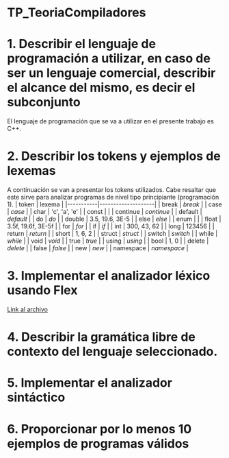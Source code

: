 # TP_TeoriaCompiladores
# 1. Describir el lenguaje de programación a utilizar, en caso de ser un lenguaje comercial, describir el alcance del mismo, es decir el subconjunto
El lenguaje de programación que se va a utilizar en el presente trabajo es C++. 
# 2. Describir los tokens y ejemplos de lexemas
A continuación se van a presentar los tokens utilizados. Cabe resaltar que este sirve para analizar programas de nivel tipo principiante (programación 1).
| token     | lexema             |
|-----------|--------------------|
| break     | _break_            |
| case      | _case_             |
| char      | 'c', 'a', 'e'      |
| const     |                    |
| continue  | _continue_         |
| default   | _default_          |
| do        | _do_               |
| double    | 3.5, 19.6, 3E-5    |
| else      | _else_             |
| enum      |                    |
| float     | 3.5f, 19.6f, 3E-5f |
| for       | _for_              |
| if        | _if_               |
| int       | 300, 43, 62        |
| long      | 123456             |
| return    | _return_           |
| short     | 1, 6, 2            |
| struct    | _struct_           |
| switch    | _switch_           |
| while     | _while_            |
| void      | _void_             |
| true      | _true_             |
| using     | _using_            |
| bool      | 1, 0               |
| delete    | _delete_           |
| false     | _false_            |
| new       | _new_              |
| namespace | _namespace_        |
# 3. Implementar el analizador léxico usando Flex
[Link al archivo](CompiladorLexico.l)
# 4. Describir la gramática libre de contexto del lenguaje seleccionado.
# 5. Implementar el analizador sintáctico
# 6. Proporcionar por lo menos 10 ejemplos de programas válidos 